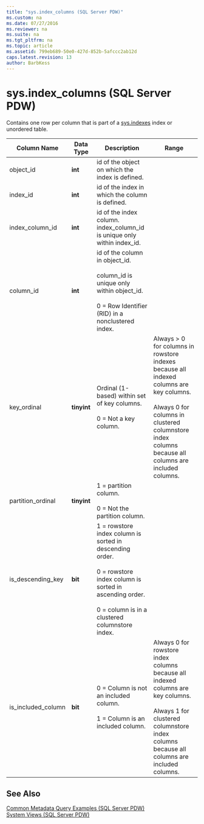 ```yaml
---
title: "sys.index_columns (SQL Server PDW)"
ms.custom: na
ms.date: 07/27/2016
ms.reviewer: na
ms.suite: na
ms.tgt_pltfrm: na
ms.topic: article
ms.assetid: 799eb689-50e0-427d-852b-5afccc2ab12d
caps.latest.revision: 13
author: BarbKess
---
```

# sys.index_columns (SQL Server PDW)
Contains one row per column that is part of a [sys.indexes](../sqlpdw/sys-indexes-sql-server-pdw.md) index or unordered table.  
  
|Column Name|Data Type|Description|Range|  
|---------------|-------------|---------------|---------|  
|object_id|**int**|id of the object on which the index is defined.||  
|index_id|**int**|id of the index in which the column is defined.||  
|index_column_id|**int**|id of the index column. index_column_id is unique only within index_id.||  
|column_id|**int**|id of the column in object_id.<br /><br />column_id is unique only within object_id.<br /><br />0 = Row Identifier (RID) in a nonclustered index.||  
|key_ordinal|**tinyint**|Ordinal (1-based) within set of key columns.<br /><br />0 = Not a key column.|Always > 0 for columns in rowstore indexes because all indexed columns are key columns.<br /><br />Always 0 for columns in clustered columnstore index columns because all columns are included columns.|  
|partition_ordinal|**tinyint**|1 = partition column.<br /><br />0 = Not the partition column.||  
|is_descending_key|**bit**|1 = rowstore index column is sorted in descending order.<br /><br />0 = rowstore index column is sorted in ascending order.<br /><br />0 = column is in a clustered columnstore index.||  
|is_included_column|**bit**|0 = Column is not an included column.<br /><br />1 = Column is an included column.|Always 0 for rowstore index columns because all indexed columns are key columns.<br /><br />Always 1 for clustered columnstore index columns because all columns are included columns.|  
  
## See Also  
[Common Metadata Query Examples &#40;SQL Server PDW&#41;](../sqlpdw/common-metadata-query-examples-sql-server-pdw.md)  
[System Views &#40;SQL Server PDW&#41;](../sqlpdw/system-views-sql-server-pdw.md)  
  
